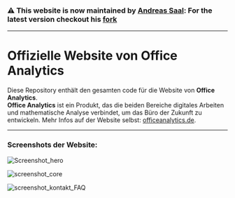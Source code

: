 ### :warning: **This website is now maintained by [Andreas Saal](https://github.com/andreassaal)**: For the latest version checkout his [fork](https://github.com/andreassaal/Office_Analytics_Website)


--- 


# Offizielle Website von Office Analytics
Diese Repository enthält den gesamten code für die Website von **Office Analytics**.  
**Office Analytics** ist ein Produkt, das die beiden Bereiche digitales Arbeiten und mathematische Analyse verbindet, um das Büro der Zukunft zu entwickeln. 
Mehr Infos auf der Website selbst: [officeanalytics.de](https://officeanalytics.de/).  

--- 
### Screenshots der Website:

![Screenshot_hero](https://user-images.githubusercontent.com/29123172/113273526-05f06380-92dd-11eb-8f7f-029c1bc68bd7.jpg)

![screenshot_core](https://user-images.githubusercontent.com/29123172/113273520-04bf3680-92dd-11eb-9836-b1488d1e40ec.png)

![screenshot_kontakt_FAQ](https://user-images.githubusercontent.com/29123172/113273507-025cdc80-92dd-11eb-91c5-1d908f4cc152.png)
